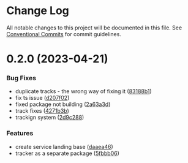 # Change Log

All notable changes to this project will be documented in this file.
See [Conventional Commits](https://conventionalcommits.org) for commit guidelines.

# 0.2.0 (2023-04-21)


### Bug Fixes

* duplicate tracks - the wrong way of fixing it ([83188b1](https://github.com/zignaly-open/zigraffle/commit/83188b116342de07e401714cf6a67eaef9692dc7))
* fix ts issue ([d207f02](https://github.com/zignaly-open/zigraffle/commit/d207f024756e5943a8f33ad76a2c46fcccf15e47))
* fixed package not building ([2a63a3d](https://github.com/zignaly-open/zigraffle/commit/2a63a3df1a672e32d7cbe4e23f68b698bddbc8b5))
* track fixes ([4271b3b](https://github.com/zignaly-open/zigraffle/commit/4271b3b7e791f410e17cfbbcf90618e12d9984e0))
* trackign system ([2d9c288](https://github.com/zignaly-open/zigraffle/commit/2d9c2881839a80fcd80d35fd22676926e943c4fe))


### Features

* create service landing base ([daaea46](https://github.com/zignaly-open/zigraffle/commit/daaea462e4a8724ee24b9e8a59228dece6002843))
* tracker as a separate package ([5fbbb06](https://github.com/zignaly-open/zigraffle/commit/5fbbb065bd1a32a53dfbf5da5da8f828a2499f90))
